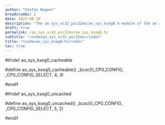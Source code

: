 ```yaml
---
author: "Stefan Wagner"
breadcrumbs: 2
date: 2022-08-29
description: "The ao_sys_xc32_pic32mx/ao_sys_kseg0.h module of the ao real-time operating system."
draft: true
permalink: /ao_sys_xc32_pic32mx/ao_sys_kseg0.h/ 
subtitle: "<code>ao_sys_xc32_pic32mx</code>"
title: "<code>ao_sys_kseg0.h</code>"
toc: true
---
```


#ifndef ao_sys_kseg0_cacheable

#define ao_sys_kseg0_cacheable()    _bcsc0(_CP0_CONFIG, _CP0_CONFIG_SELECT, 4, 3)

#endif

#ifndef ao_sys_kseg0_uncached

#define ao_sys_kseg0_uncached()     _bcsc0(_CP0_CONFIG, _CP0_CONFIG_SELECT, 5, 2)

#endif


